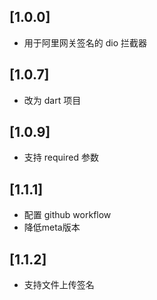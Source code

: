 ## [1.0.0]

- 用于阿里网关签名的 dio 拦截器

## [1.0.7]

- 改为 dart 项目

## [1.0.9]

- 支持 required 参数

## [1.1.1]

- 配置 github workflow
- 降低meta版本

## [1.1.2]

- 支持文件上传签名
